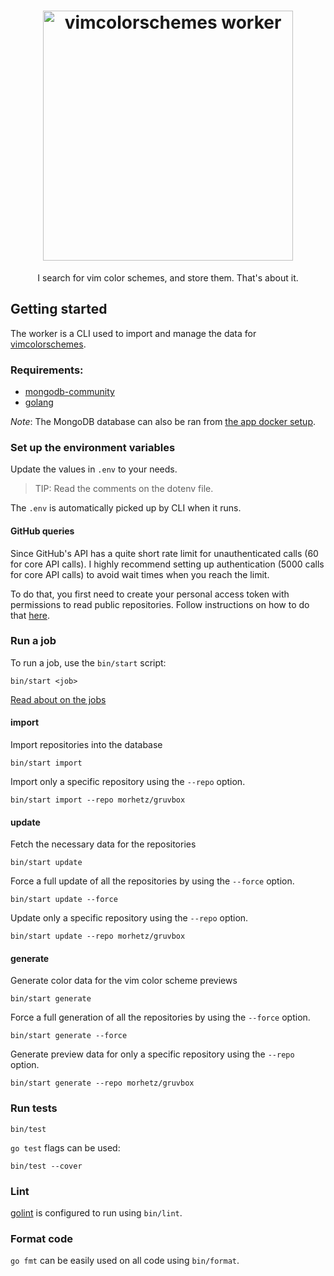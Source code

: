 <h1 align="center">
  <img alt="vimcolorschemes worker" src="https://github.com/vimcolorschemes/worker/blob/media/logo.png?raw=true" width="400" />
</h1>
<p align="center" style="border:none">
  I search for vim color schemes, and store them. That's about it.
</p>

## Getting started

The worker is a CLI used to import and manage the data for [vimcolorschemes](https://github.com/vimcolorschemes/vimcolorschemes).

### Requirements:

- [mongodb-community](https://docs.mongodb.com/manual/installation/#mongodb-community-edition-installation-tutorials)
- [golang](https://go.dev)

_Note_: The MongoDB database can also be ran from [the app docker setup](https://docs.vimcolorschemes.com/#/installation-guide?id=_1-docker).

### Set up the environment variables

Update the values in `.env` to your needs.

> TIP: Read the comments on the dotenv file.

The `.env` is automatically picked up by CLI when it runs.

#### GitHub queries

Since GitHub's API has a quite short rate limit for unauthenticated calls (60 for core API calls).
I highly recommend setting up authentication (5000 calls for core API calls) to avoid wait times when you reach the limit.

To do that, you first need to create your personal access token with permissions to read public repositories. Follow instructions on how to do that [here](https://help.github.com/en/github/authenticating-to-github/creating-a-personal-access-token-for-the-command-line).


### Run a job

To run a job, use the `bin/start` script:

```shell
bin/start <job>
```

[Read about on the jobs](https://docs.vimcolorschemes.com/#/the-worker)

#### import

Import repositories into the database

```shell
bin/start import
```

Import only a specific repository using the `--repo` option.

```shell
bin/start import --repo morhetz/gruvbox
```

#### update

Fetch the necessary data for the repositories

```shell
bin/start update
```

Force a full update of all the repositories by using the `--force` option.

```shell
bin/start update --force
```

Update only a specific repository using the `--repo` option.

```shell
bin/start update --repo morhetz/gruvbox
```


#### generate

Generate color data for the vim color scheme previews

```shell
bin/start generate
```

Force a full generation of all the repositories by using the `--force` option.

```shell
bin/start generate --force
```

Generate preview data for only a specific repository using the `--repo` option.

```shell
bin/start generate --repo morhetz/gruvbox
```

### Run tests

```shell
bin/test
```

`go test` flags can be used:

```shell
bin/test --cover
```

### Lint

[golint](https://github.com/golang/lint) is configured to run using `bin/lint`.

### Format code

`go fmt` can be easily used on all code using `bin/format`.
